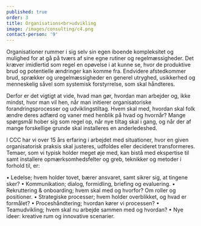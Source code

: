 ```yaml
---
published: true
order: 3
title: Organisations<br>udvikling
image: /images/consulting/c4.png
contact-person: '9'
---
```

Organisationer rummer i sig selv sin egen iboende kompleksitet og mulighed for at gå på tværs af sine egne rutiner og regelmæssigheder. Det kræver imidlertid som regel en opøvelse i at kunne se, hvor de produktive brud og potentielle ændringer kan komme fra. Endvidere afstedkommer brud, sprækker og uregelmæssigheder en generel utryghed, usikkerhed og menneskelig såvel som systemisk forstyrrelse, som skal håndteres.

Derfor er det vigtigt at vide, hvad man gør, hvordan man arbejder og, ikke mindst, hvor man vil hen, når man initierer organisatoriske forandringsprocesser og udviklingstiltag. Hvem skal med, hvordan skal folk ændre deres adfærd og vaner med henblik på hvad og hvornår? Mange spørgsmål hober sig som regel op, når nye tiltag skal i gang, og når der af mange forskellige grunde skal installeres en anderledeshed.

I CCC har vi over 15 års erfaring i arbejdet med situationer, hvor en given organisatorisk praksis skal justeres, udfoldes eller decideret transformeres. 
Temaer, som vi typisk holder meget øje med, kan bistå med ekspertise til samt installere opmærksomhedsfelter og greb, teknikker og metoder i forhold til, er:

•	Ledelse; hvem holder tovet, bærer ansvaret, samt sikrer sig, at tingene sker?
•	Kommunikation; dialog, formidling, briefing og evaluering.
•	Rekruttering & onboarding; hvem skal med og hvorfor? Om roller og positioner.
•	Strategiske processer; hvem holder overblikket, og hvad er formålet?
•	Proceshåndtering; hvordan kører vi processen?
•	Teamudvikling; hvem skal nu arbejde sammen med og hvordan?
•	Nye ideer: kreative rum og innovative scenarier.